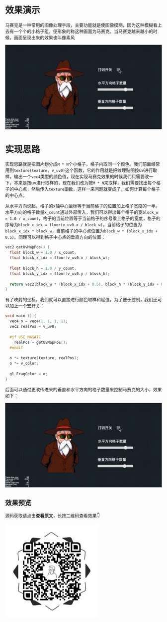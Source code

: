 # 效果演示

马赛克是一种常用的图像处理手段，主要功能就是使图像模糊，因为这种模糊看上去有一个个的小格子组，便形象的称这种画面为马赛克。当马赛克越来越小的时候，画面呈现出来的效果也叫像素风

![demo](./resources/demo.gif)

# 实现思路
实现思路就是把图片划分成`M * N`个小格子，格子内取同一个颜色。我们前面经常用到`texture(texture, v_uv0)`这个函数，它的作用就是把纹理贴图按uv进行取样，输出一个`vec4`类型的颜色值，现在实现马赛克效果的时候我们只需要改一下，本来是按uv进行取样的，现在我们改为按`M * N`来取样，我们需要找出每个格子的中心点，然后传入`texture`函数，这样一来问题就变成了，如何计算每个格子的中心点。

从水平方向说起，格子的x轴中心坐标等于当前格子的位置加上格子宽度的一半。水平方向的格子数量`x_count`通过外部传入，我们可以得出每个格子的宽`block_w = 1.0 / x_count`，格子的当前位置等于当前格子的序号乘上格子的宽度，格子的序号为`block_x_idx = floor(v_uv0.x / block_w)`，当前格子的位置为`block_x_idx * block_w`，当前格子的中心点位置为`block_w * (block_x_idx + 0.5)`。同理可以得到格子中心点的垂直方向的位置：

```c++
vec2 getUvMapPos() {
  float block_w = 1.0 / x_count;
  float block_x_idx = floor(v_uv0.x / block_w);

  float block_h = 1.0 / y_count;
  float block_y_idx = floor(v_uv0.y / block_h);

  return vec2(block_w * (block_x_idx + 0.5), block_h * (block_y_idx + 0.5));
}
```

有了映射的坐标，我们就可以直接进行颜色取样和赋值，为了便于控制，我们还可以加上一个宏开关：
```c++
void main () {
  vec4 o = vec4(1, 1, 1, 1);
  vec2 realPos = v_uv0;

  #if USE_MASAIC
    realPos = getUvMapPos();
  #endif

  o *= texture(texture, realPos);
  o *= v_color;

  gl_FragColor = o;
}
```

后面可以通过更改传进来的垂直和水平方向的格子数量来控制马赛克的大小，效果如下：

![demo](./resources/demo.gif)

## 效果预览

源码获取请点击**查看原文**，长按二维码查看效果👇

![ewm](./resources/preview_ewm.png)




